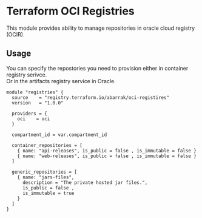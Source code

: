 # Terraform OCI Registries

This module provides ability to manage repositories in oracle cloud registry (OCIR).


## Usage
You can specify the repostories you need to provision either in container registry serivce. <br>
Or in the artifacts registry service in Oracle.

```hcl
module "registries" {
  source    = "registry.terraform.io/abarrak/oci-registires"
  version   = "1.0.0"

  providers = {
    oci    = oci
  }

  compartment_id = var.compartment_id

  container_repositories = [
    { name: "api-releases", is_public = false , is_immutable = false }
    { name: "web-releases", is_public = false , is_immutable = false }
  ]

  generic_repositories = [
    { name: "jars-files",
      description = "The private hosted jar files.",
      is_public = false ,
      is_immutable = true
    }
  ]
}
```
